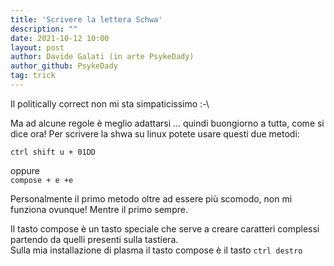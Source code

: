 ```yaml
---
title: 'Scrivere la lettera Schwa'
description: ""
date: 2021-10-12 10:00
layout: post
author: Davide Galati (in arte PsykeDady)
author_github: PsykeDady
tag: trick
---
```


Il politically correct non mi sta simpaticissimo :-\ 

Ma ad alcune regole è meglio adattarsi ... quindi buongiorno a tuttə, come si dice ora! 
Per scrivere la shwa su linux potete usare questi due metodi: 

`ctrl shift u + 01DD`  

oppure   
`compose + e +e`  

Personalmente il primo metodo oltre ad essere più scomodo, non mi funziona ovunque! Mentre il primo sempre.

Il tasto compose è un tasto speciale che serve a creare caratteri complessi partendo da quelli presenti sulla tastiera.  
Sulla mia installazione di plasma il tasto compose è il tasto `ctrl destro`
